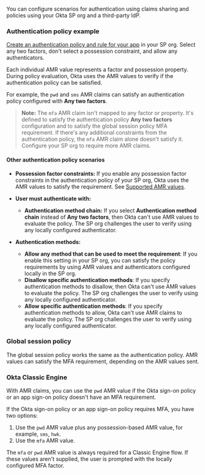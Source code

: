 You can configure scenarios for authentication using claims sharing and policies using your Okta SP org and a third-party IdP.

### Authentication policy example

[Create an authentication policy and rule for your app](https://help.okta.com/okta_help.htm?type=oie&id=ext-create-auth-policy) in your SP org. Select any two factors, don't select a possession constraint, and allow any authenticators.

Each individual AMR value represents a factor and possession property. During policy evaluation, Okta uses the AMR values to verify if the authentication policy can be satisfied.

For example, the `pwd` and `sms` AMR claims can satisfy an authentication policy configured with **Any two factors**.

> **Note:** The `mfa` AMR claim isn't mapped to any factor or property. It's defined to satisfy the authentication policy **Any two factors** configuration and to satisfy the global session policy MFA requirement. If there's any additional constraints from the authentication policy, the `mfa` AMR claim alone doesn't satisfy it. Configure your SP org to require more AMR claims.

#### Other authentication policy scenarios

* **Possession factor constraints:** If you enable any possession factor constraints in the authentication policy of your SP org, Okta uses the AMR values to satisfy the requirement. See [Supported AMR values](#supported-amr-values).

* **User must authenticate with:**
  * **Authentication method chain:** If you select **Authentication method chain** instead of **Any two factors**, then Okta can't use AMR values to evaluate the policy. The SP org challenges the user to verify using any locally configured authenticator.

* **Authentication methods:**
  * **Allow any method that can be used to meet the requirement**: If you enable this setting in your SP org, you can satisfy the policy requirements by using AMR values and authenticators configured locally in the SP org.
  * **Disallow specific authentication methods**: If you specify authentication methods to disallow, then Okta can't use AMR values to evaluate the policy. The SP org challenges the user to verify using any locally configured authenticator.
  * **Allow specific authentication methods**: If you specify authentication methods to allow, Okta can't use AMR claims to evaluate the policy. The SP org challenges the user to verify using any locally configured authenticator.

### Global session policy

The global session policy works the same as the authentication policy. AMR values can satisfy the MFA requirement, depending on the AMR values sent.

### Okta Classic Engine

With AMR claims, you can use the `pwd` AMR value if the Okta sign-on policy or an app sign-on policy doesn't have an MFA requirement.

If the Okta sign-on policy or an app sign-on policy requires MFA, you have two options:

1. Use the `pwd` AMR value plus any possession-based AMR value, for example, `sms`, `hwk`.
2. Use the `mfa` AMR value.

The `mfa` or `pwd` AMR value is always required for a Classic Engine flow. If these values aren't supplied, the user is prompted with the locally configured MFA factor.
